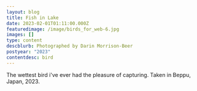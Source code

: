 ```yaml
---
layout: blog
title: Fish in Lake
date: 2023-02-01T01:11:00.000Z
featuredimage: /image/birds_for_web-6.jpg
images: []
type: content
descblurb: Photographed by Darin Morrison-Beer
postyear: "2023"
contentdesc: bird
---
```

The wettest bird i've ever had the pleasure of capturing. Taken in Beppu, Japan, 2023.
